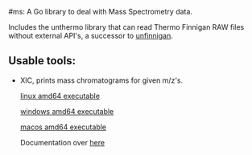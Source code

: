 #ms: A Go library to deal with Mass Spectrometry data.

Includes the unthermo library that can read Thermo Finnigan RAW files without external API's,
a successor to [unfinnigan](http://code.google.com/p/unfinnigan/wiki/FileLayoutOverview).

## Usable tools:

*   XIC, prints mass chromatograms for given m/z's.

    [linux amd64 executable](https://bitbucket.org/proteinspector/ms/downloads/xic)
  
    [windows amd64 executable](https://bitbucket.org/proteinspector/ms/downloads/xic.exe)
  
    [macos amd64 executable](https://bitbucket.org/proteinspector/ms/downloads/xicmac)
  
    Documentation over [here](https://bitbucket.org/proteinspector/ms/src/master/unthermo/tools/xic.go)
